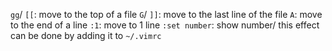 `gg`/ `[[`: move to the top of a file
`G`/ `]]`: move to the last line of the file
`A`: move to the end of a line
`:1`: move to 1 line
`:set number`: show number/ this effect can be done by adding it to `~/.vimrc`